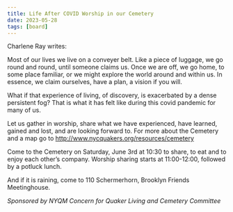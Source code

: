 ```yaml
---
title: Life After COVID Worship in our Cemetery
date: 2023-05-28
tags: [board]
---
```


Charlene Ray writes:

Most of our lives we live on a conveyer belt. Like a piece of luggage, we go round and round, until someone claims us. Once we are off, we go home, to some place familiar, or we might explore the world around and within us. In essence, we claim ourselves, have a plan, a vision if you will.

What if that experience of living, of discovery, is exacerbated by a dense persistent fog? That is what it has felt like during this covid pandemic for many of us.

Let us gather in worship, share what we have experienced, have learned, gained and lost, and are looking forward to. For more about the Cemetery and a map go to http://www.nycquakers.org/resources/cemetery

Come to the Cemetery on Saturday, June 3rd at 10:30 to share, to eat and to enjoy each other’s company. Worship sharing starts at 11:00-12:00, followed by a potluck lunch.

And if it is raining, come to 110 Schermerhorn, Brooklyn Friends Meetinghouse.

_Sponsored by NYQM Concern for Quaker Living and Cemetery Committee_
